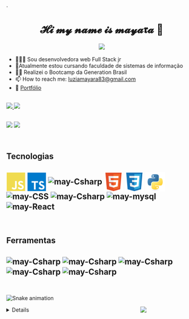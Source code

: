 
.



###  <h1  align="center">  𝓗𝓲 𝓶𝔂 𝓷𝓪𝓶𝓮 𝓲𝓼 𝓶𝓪𝔂𝓪𝖗𝓪 🚀  </H1>  

<p align="center">
  <a href="https://github.com/mayaralbueno/readme-typing-svg"><img src="https://readme-typing-svg.herokuapp.com/?lines=Full-stack%20web%20developer;Always%20learning%20new%20things&font=Fira%20Code&center=true&width=440&height=45&color=f75c7e&vCenter=true&size=22"  ></a>
</p>
 

- 👩🏽‍💻  Sou desenvolvedora web Full Stack jr
- 🧠Atualmente estou cursando faculdade de sistemas de  informação
- 👩‍🎓 Realizei o Bootcamp da Generation Brasil         
- 📫 How to reach me: luziamayara83@gmail.com 
-  📰 [Portfólio](https://optimistic-wiles-c863e5.netlify.app)





<br>

 <div>
  <a href="https://github.com/mayaralbueno">
  <img height="190em" src="https://github-readme-stats.vercel.app/api?username=mayaralbueno&show_icons=true&theme=radical&include_all_commits=true&count_private=true"/>
  <img height="190em" src="https://github-readme-stats.vercel.app/api/top-langs/?username=mayaralbueno&layout=compact&langs_count=7&theme=radical"/>
</div>  
    
 
 
  
 
 
 
 
 <br>
    
<a href="https://instagram.com/mayara.s.bueno" target="_blank"><img src="https://img.shields.io/badge/-Instagram-%23E4405F?style=for-the-badge&logo=instagram&logoColor=white" target="_blank"></a>
  <a href="https://www.linkedin.com/in/mayara-bueno-b9bb55212" target="_blank"><img src="https://img.shields.io/badge/-LinkedIn-%230077B5?style=for-the-badge&logo=linkedin&logoColor=white" target="_blank"></a> 
   <br>
    

 <div style="display: inline_block"><br>
   <h2  > Tecnologias <h2>

  <img align="center" alt="may-Js" height="50" width="50" src="https://raw.githubusercontent.com/devicons/devicon/master/icons/javascript/javascript-plain.svg">
  <img align="center" alt="may-Ts" height="50" width="50" src="https://raw.githubusercontent.com/devicons/devicon/master/icons/typescript/typescript-plain.svg">
         <img align="center" alt="may-Csharp" height="50" width="50" src="https://cdn.jsdelivr.net/gh/devicons/devicon/icons/c/c-original.svg">

  <img align="center" alt="may-HTML" height="50" width="50" src="https://raw.githubusercontent.com/devicons/devicon/master/icons/html5/html5-original.svg">
  <img align="center" alt="may-CSS" height="50" width="50" src="https://raw.githubusercontent.com/devicons/devicon/master/icons/css3/css3-original.svg">
  <img align="center" alt="may-Python" height="50" width="50" src="https://raw.githubusercontent.com/devicons/devicon/master/icons/python/python-original.svg">
  <img align="center" alt="may-CSS" height="50" width="50" src="https://cdn.jsdelivr.net/gh/devicons/devicon/icons/bootstrap/bootstrap-original.svg" >
   <img align="center" alt="may-Csharp" height="50" width="50" src="https://cdn.jsdelivr.net/gh/devicons/devicon/icons/angularjs/angularjs-original.svg" >
   <img align="center" alt="may-mysql" height="50" width="50" src="https://cdn.jsdelivr.net/gh/devicons/devicon/icons/mysql/mysql-original-wordmark.svg" >
       <img align="center" alt="may-React" height="50" width="50" src="https://cdn.jsdelivr.net/gh/devicons/devicon/icons/java/java-original-wordmark.svg">



     


     



</div>
 
     
  <div style="display: inline_block"><br>
   <h2  > Ferramentas <h2>
      <img align="center" alt="may-Csharp" height="50" width="50" src="https://cdn.jsdelivr.net/gh/devicons/devicon/icons/figma/figma-original.svg">
      <img align="center" alt="may-Csharp" height="50" width="50" src="https://cdn.jsdelivr.net/gh/devicons/devicon/icons/vscode/vscode-original.svg">
      <img align="center" alt="may-Csharp" height="50" width="50" src="https://cdn.jsdelivr.net/gh/devicons/devicon/icons/docker/docker-original-wordmark.svg">
      <img align="center" alt="may-Csharp" height="50" width="50" src="https://cdn.jsdelivr.net/gh/devicons/devicon/icons/git/git-original.svg" >
      <img align="center" alt="may-Csharp" height="50" width="50" src="https://cdn.jsdelivr.net/gh/devicons/devicon/icons/heroku/heroku-plain.svg" >



     







</div>
 

 


<br>

  
  
  
  
  
  ![Snake animation](https://github.com/codethi/codethi/blob/output/github-contribution-grid-snake.svg)
</div>



 <img align='right' src="https://media.giphy.com/media/YmunwAcgeZJaH49CrT/giphy.gif" width="150">
 
 
 
 
 
 <details>
 
   
   
  <br>

  
 <p align="center">
<img src="https://cdn.discordapp.com/attachments/897218563671212042/897218713017786448/ClimatikaStore1.png" style="width: 25%;">
  
</p>  
   
    
   -  📰 [Climatika](https://climatika-store.netlify.app/)


    
    
<h4 align="center">  ♻Projeto Desenvolvido durante o bootcamp da Generation Brasil   </H4>

<h4 
 ♻ E-commerce empenhado em reduzir impactos ambientais e sociais de consumo com produtos ecológicos confeccionados em parcerias com pequenos empreendedores.

Temos um compromisso com o planeta e, alinhado às ODS, nosso foco é combater mudança global do clima .
 </H4>
  
  

<h1  align="center"> Desenvolvedora web</H1>
  
   
   👨‍💻Desenvolvedora Full Stack jr apaixonada por aprender e busco obter experiência em diversas linguagens. 📚


</div>
 
 </details>










 
 
 
 








 

